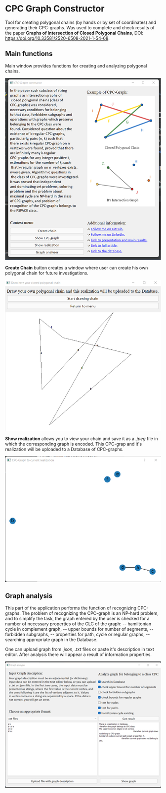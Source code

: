# CPC Graph Constructor
Tool for creating polygonal chains (by hands or by set of coordinates) and generating their CPC-graphs. 
Was used to complete and check results of the paper **Graphs of Intersection of Closed Polygonal Chains**, DOI: https://doi.org/10.33581/2520-6508-2021-1-54-68.

## Main functions
Main window provides functions for creating and analyzing polygonal chains.

![](example_pictures/main_window.png)

**Create Chain** button creates a window where user can create his own polygonal chain for 
future investigations. 

![](example_pictures/create_chain.png)

**Show realization** allows you to view your chain and save it as a *.jpeg* file in which the 
corresponding graph is encoded. This CPC-grap and it's realization will be uploaded to a 
Database of CPC-graphs.

![](example_pictures/show_chain.png)

## Graph analysis

This part of the application performs the function of recognizing CPC-graphs. 
The problem of recognizing the CPC-graph is an NP-hard problem, and to simplify 
the task, the graph entered by the user is checked for a number of necessary 
properties of the CLC of the graph: 
-- hamiltonian cycle in complement graph, 
-- upper bounds for number of segments,
-- forbidden subgraphs,
-- properties for path, cycle or regular graphs,
-- searching appropriate graph in the Database.

One can upload graph from *.json*, *.txt* files or paste it's description in 
text editor. After analysis there will appear a result of information properties.

![](example_pictures/graph_analysis.png)